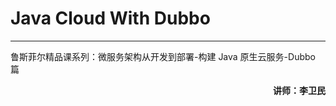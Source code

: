 # Java Cloud With Dubbo

---

鲁斯菲尔精品课系列：微服务架构从开发到部署-构建 Java 原生云服务-Dubbo 篇

<span style="float:right;"><strong>讲师：李卫民</strong></span>
